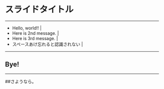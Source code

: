 ﻿# スライドタイトル

---

- Hello, world!! |
- Here is 2nd message. |
- Here is 3rd message. |
- スペースあけ忘れると認識されない |

---

## Bye!

---

##さようなら。
